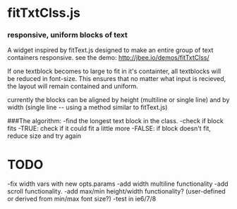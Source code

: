 fitTxtClss.js
=============
### responsive, uniform blocks of text
A widget inspired by fitText.js designed to make an entire group of text containers responsive.
see the demo: http://jbee.io/demos/fitTxtClss/

If one textblock becomes to large to fit in it's containter, all textblocks will be reduced in font-size.
This ensures that no matter what input is recieved, the layout will remain contained and uniform.


currently the blocks can be aligned by height (multiline or single line)
and by width (single line -- using a method similar to fitText.js)

###The algorithm: 
-find the longest text block in the class.
-check if block fits
	-TRUE: check if it could fit a little more
	-FALSE: if block doesn't fit, reduce size and try again

TODO
=====
-fix width vars with new opts.params
-add width multiline functionality
-add scroll functionality.
-add max/min height/width functionality? (user-defined or derived from min/max font size?)
-test in ie6/7/8

